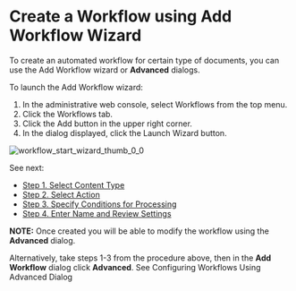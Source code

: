 # Create a Workflow using Add Workflow Wizard

To create an automated workflow for certain type of documents, you can use the Add Workflow wizard
or **Advanced** dialogs.

To launch the Add Workflow wizard:

1. In the administrative web console, select Workflows from the top menu.
2. Click the Workflows tab.
3. Click the Add button in the upper right corner.
4. In the dialog displayed, click the Launch Wizard button.

![workflow_start_wizard_thumb_0_0](/img/versioned_docs/dataclassification_5.6.2/ndc/workflows/workflow_start_wizard_thumb_0_0.webp)

See next:

- [Step 1. Select Content Type](/docs/dataclassification/5.6.2/ndc/workflows/step_1_select_content_type.md)
- [Step 2. Select Action](/docs/dataclassification/5.6.2/ndc/workflows/step_2_select_automated_action.md)
- [Step 3. Specify Conditions for Processing](/docs/dataclassification/5.6.2/ndc/workflows/step_3_specify_conditions.md)
- [Step 4. Enter Name and Review Settings](/docs/dataclassification/5.6.2/ndc/workflows/step_4_set_name_and_enable.md)

**NOTE:** Once created you will be able to modify the workflow using the **Advanced** dialog.

Alternatively, take steps 1-3 from the procedure above, then in the **Add Workflow** dialog click
**Advanced**. See Configuring Workflows Using Advanced Dialog
